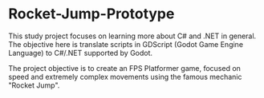 # Rocket-Jump-Prototype

This study project focuses on learning more about C# and .NET in general. The objective here is translate scripts in GDScript (Godot Game Engine Language) to C#/.NET supported by Godot.

The project objective is to create an FPS Platformer game, focused on speed and extremely complex movements using the famous mechanic "Rocket Jump".
 
